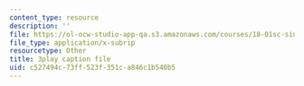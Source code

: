 ```yaml
---
content_type: resource
description: ''
file: https://ol-ocw-studio-app-qa.s3.amazonaws.com/courses/18-01sc-single-variable-calculus-fall-2010/c527494c73ff523f351ca846c1b540b5_4Q37iOyBq44.srt
file_type: application/x-subrip
resourcetype: Other
title: 3play caption file
uid: c527494c-73ff-523f-351c-a846c1b540b5
---
```

